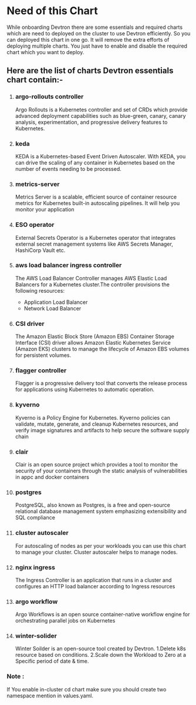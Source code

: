 # Need of this Chart 
While onboarding Devtron there are some essentials and required charts which are need to deployed on the cluster to use Devtron efficiently. So you can deployed this chart in one go. It will remove the extra efforts of deploying multiple charts. You just have to enable and disable the required chart which you want to deploy.

## Here are the list of charts Devtron essentials chart contain:-

 1. ### argo-rollouts controller
    Argo Rollouts is a Kubernetes controller and set of CRDs which provide advanced deployment capabilities such as blue-green, canary, canary analysis, experimentation, and progressive delivery features to Kubernetes.
 2. ### keda
    KEDA is a Kubernetes-based Event Driven Autoscaler. With KEDA, you can drive the scaling of any container in Kubernetes based on the number of events needing to be processed.

 3. ### metrics-server
    Metrics Server is a scalable, efficient source of container resource metrics for Kubernetes built-in autoscaling pipelines. It will help you monitor your application

 4. ### ESO operator
     External Secrets Operator is a Kubernetes operator that integrates external secret management systems like AWS Secrets Manager, HashiCorp Vault etc.

 5. ### aws load balancer ingress controller
      The AWS Load Balancer Controller manages AWS Elastic Load Balancers for a Kubernetes cluster.The controller provisions the following resources:
       * Application Load Balancer
       * Network Load Balancer 
    

 6. ### CSI driver
    The Amazon Elastic Block Store (Amazon EBS) Container Storage Interface (CSI) driver allows Amazon Elastic Kubernetes Service (Amazon EKS) clusters to manage the lifecycle of Amazon EBS volumes for persistent volumes.

 7. ### flagger controller
    Flagger is a progressive delivery tool that converts the release process for applications using Kubernetes to automatic operation.
 8. ### kyverno   
    Kyverno is a Policy Engine for Kubernetes.
    Kyverno policies can validate, mutate, generate, and cleanup Kubernetes resources, and verify image signatures and artifacts to help secure the software supply chain

 9. ### clair
    Clair is an open source project which provides a tool to monitor the security of your containers through the static analysis of vulnerabilities in appc and docker containers

 10. ### postgres
      PostgreSQL, also known as Postgres, is a free and open-source relational database management system emphasizing extensibility and SQL compliance
     
 11. ### cluster autoscaler
     For autoscaling of nodes as per your workloads you can use this chart to manage your cluster. Cluster autoscaler helps to manage nodes.
 12. ### nginx ingress
       The Ingress Controller is an application that runs in a cluster and configures an HTTP load balancer according to Ingress resources
     
 13. ### argo workflow
     Argo Workflows is an open source container-native workflow engine for orchestrating parallel jobs on Kubernetes
 14. ### winter-solider
     Winter Soilder is an open-source tool created by Devtron.
 1.Delete k8s resource based on conditions.
 2.Scale down the Workload to Zero at a Specific period of date & time.

### Note :
If You enable in-cluster cd chart make sure you should create two namespace mention in values.yaml.





